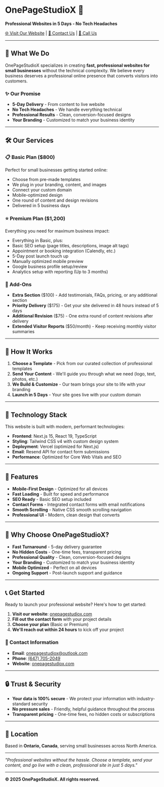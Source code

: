 # OnePageStudioX 🚀

**Professional Websites in 5 Days - No Tech Headaches**

[🌐 Visit Our Website](https://onepagestudiox.com) | [📧 Contact Us](mailto:onepagestudiox@outlook.com) | [📱 Call Us](tel:6477052049)

---

## 🎯 What We Do

OnePageStudioX specializes in creating **fast, professional websites for small businesses** without the technical complexity. We believe every business deserves a professional online presence that converts visitors into customers.

### ✨ Our Promise

- **5-Day Delivery** - From content to live website
- **No Tech Headaches** - We handle everything technical
- **Professional Results** - Clean, conversion-focused designs
- **Your Branding** - Customized to match your business identity

---

## 🛠️ Our Services

### 📋 Basic Plan ($800)

Perfect for small businesses getting started online:

- Choose from pre-made templates
- We plug in your branding, content, and images
- Connect your custom domain
- Mobile-optimized design
- One round of content and design revisions
- Delivered in 5 business days

### ⭐ Premium Plan ($1,200)

Everything you need for maximum business impact:

- Everything in Basic, plus:
- Basic SEO setup (page titles, descriptions, image alt tags)
- Appointment or booking integration (Calendly, etc.)
- 5-Day post launch touch up
- Manually optimized mobile preview
- Google business profile setup/review
- Analytics setup with reporting (Up to 3 months)

### 🔧 Add-Ons

- **Extra Section** ($100) - Add testimonials, FAQs, pricing, or any additional section
- **Priority Delivery** ($175) - Get your site delivered in 48 hours instead of 5 days
- **Additional Revision** ($75) - One extra round of content revisions after delivery
- **Extended Visitor Reports** ($50/month) - Keep receiving monthly visitor summaries

---

## 🚀 How It Works

1. **Choose a Template** - Pick from our curated collection of professional templates
2. **Send Your Content** - We'll guide you through what we need (logo, text, photos, etc.)
3. **We Build & Customize** - Our team brings your site to life with your branding
4. **Launch in 5 Days** - Your site goes live with your custom domain

---

## 🎨 Technology Stack

This website is built with modern, performant technologies:

- **Frontend**: Next.js 15, React 19, TypeScript
- **Styling**: Tailwind CSS v4 with custom design system
- **Deployment**: Vercel (optimized for Next.js)
- **Email**: Resend API for contact form submissions
- **Performance**: Optimized for Core Web Vitals and SEO

---

## 📱 Features

- **Mobile-First Design** - Optimized for all devices
- **Fast Loading** - Built for speed and performance
- **SEO Ready** - Basic SEO setup included
- **Contact Forms** - Integrated contact forms with email notifications
- **Smooth Scrolling** - Native CSS smooth scrolling navigation
- **Professional UI** - Modern, clean design that converts

---

## 🌟 Why Choose OnePageStudioX?

- **Fast Turnaround** - 5-day delivery guarantee
- **No Hidden Costs** - One-time fees, transparent pricing
- **Professional Quality** - Clean, conversion-focused designs
- **Your Branding** - Customized to match your business identity
- **Mobile Optimized** - Perfect on all devices
- **Ongoing Support** - Post-launch support and guidance

---

## 📞 Get Started

Ready to launch your professional website? Here's how to get started:

1. **Visit our website**: [onepagestudiox.com](https://onepagestudiox.com)
2. **Fill out the contact form** with your project details
3. **Choose your plan** (Basic or Premium)
4. **We'll reach out within 24 hours** to kick off your project

### 📧 Contact Information

- **Email**: [onepagestudiox@outlook.com](mailto:onepagestudiox@outlook.com)
- **Phone**: [(647) 705-2049](tel:6477052049)
- **Website**: [onepagestudiox.com](https://onepagestudiox.com)

---

## 🔒 Trust & Security

- **Your data is 100% secure** - We protect your information with industry-standard security
- **No pressure sales** - Friendly, helpful guidance throughout the process
- **Transparent pricing** - One-time fees, no hidden costs or subscriptions

---

## 📍 Location

Based in **Ontario, Canada**, serving small businesses across North America.

---

_"Professional websites without the hassle. Choose a template, send your content, and go live with a clean, professional site in just 5 days."_

---

**© 2025 OnePageStudioX. All rights reserved.**
